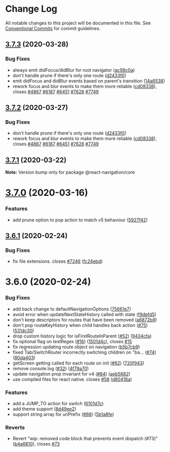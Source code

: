 # Change Log

All notable changes to this project will be documented in this file.
See [Conventional Commits](https://conventionalcommits.org) for commit guidelines.

## [3.7.3](https://github.com/react-navigation/react-navigation-core/compare/@react-navigation/core@3.7.1...@react-navigation/core@3.7.3) (2020-03-28)


### Bug Fixes

* always emit didFocus/didBlur for root navigator ([ac98c0a](https://github.com/react-navigation/react-navigation-core/commit/ac98c0a668fe21200d0c6f62ae3043f92cc5aa7e))
* don't handle prune if there's only one route ([d2433f0](https://github.com/react-navigation/react-navigation-core/commit/d2433f0ab8f9791df8169de4ddfdeed9bc699e3e))
* emit didFocus and didBlur events based on parent's transition ([14a6538](https://github.com/react-navigation/react-navigation-core/commit/14a6538cc8e12c50d5d10722d75c9395a0a281ec))
* rework focus and blur events to make them more reliable ([cd08338](https://github.com/react-navigation/react-navigation-core/commit/cd083381866506a192f1ec842ac169f2b4277ca5)), closes [#4867](https://github.com/react-navigation/react-navigation-core/issues/4867) [#6187](https://github.com/react-navigation/react-navigation-core/issues/6187) [#6451](https://github.com/react-navigation/react-navigation-core/issues/6451) [#7628](https://github.com/react-navigation/react-navigation-core/issues/7628) [#7749](https://github.com/react-navigation/react-navigation-core/issues/7749)





## [3.7.2](https://github.com/react-navigation/react-navigation-core/compare/@react-navigation/core@3.7.1...@react-navigation/core@3.7.2) (2020-03-27)


### Bug Fixes

* don't handle prune if there's only one route ([d2433f0](https://github.com/react-navigation/react-navigation-core/commit/d2433f0ab8f9791df8169de4ddfdeed9bc699e3e))
* rework focus and blur events to make them more reliable ([cd08338](https://github.com/react-navigation/react-navigation-core/commit/cd083381866506a192f1ec842ac169f2b4277ca5)), closes [#4867](https://github.com/react-navigation/react-navigation-core/issues/4867) [#6187](https://github.com/react-navigation/react-navigation-core/issues/6187) [#6451](https://github.com/react-navigation/react-navigation-core/issues/6451) [#7628](https://github.com/react-navigation/react-navigation-core/issues/7628) [#7749](https://github.com/react-navigation/react-navigation-core/issues/7749)





## [3.7.1](https://github.com/react-navigation/react-navigation-core/compare/@react-navigation/core@3.7.0...@react-navigation/core@3.7.1) (2020-03-22)

**Note:** Version bump only for package @react-navigation/core





# [3.7.0](https://github.com/react-navigation/react-navigation-core/compare/@react-navigation/core@3.6.1...@react-navigation/core@3.7.0) (2020-03-16)


### Features

* add prune option to pop action to match v5 behaviour ([5927f42](https://github.com/react-navigation/react-navigation-core/commit/5927f4287f5e1ab106537865523daa1c03b14b47))





## [3.6.1](https://github.com/react-navigation/react-navigation-core/compare/@react-navigation/core@3.6.0...@react-navigation/core@3.6.1) (2020-02-24)


### Bug Fixes

* fix file extensions. closes [#7246](https://github.com/react-navigation/react-navigation-core/issues/7246) ([fc24ebd](https://github.com/react-navigation/react-navigation-core/commit/fc24ebd16c1010be4caaf3ead705909f283532f4))





# 3.6.0 (2020-02-24)


### Bug Fixes

* add back change to defaultNavigationOptions ([75661e7](https://github.com/react-navigation/react-navigation-core/commit/75661e761595aa01c61820784bc40324c60344ed))
* avoid error when updateNextStateHistory called with state ([f9defd5](https://github.com/react-navigation/react-navigation-core/commit/f9defd5afb171870aa015fd9c40e91adfa8ffe3b))
* don't keep descriptors for routes that have been removed ([a6872b9](https://github.com/react-navigation/react-navigation-core/commit/a6872b900af3687ab7775e639cc06eb38d65ebbb))
* don't pop routeKeyHistory when child handles back action ([#75](https://github.com/react-navigation/react-navigation-core/issues/75)) ([531dc30](https://github.com/react-navigation/react-navigation-core/commit/531dc30530d133fe37086e9ef8804da8cf1db0ae))
* drop custom history logic for isFirstRouteInParent ([#52](https://github.com/react-navigation/react-navigation-core/issues/52)) ([9434cfa](https://github.com/react-navigation/react-navigation-core/commit/9434cfa41835e7f709b505e846ee46cab7330a84))
* fix optional flag on testRegex ([#16](https://github.com/react-navigation/react-navigation-core/issues/16)) ([1501d4c](https://github.com/react-navigation/react-navigation-core/commit/1501d4cd85d04ac6187a58cc39a9aee8c97ce1ab)), closes [#15](https://github.com/react-navigation/react-navigation-core/issues/15)
* fix regression updating route object on navigation ([b5b7cb9](https://github.com/react-navigation/react-navigation-core/commit/b5b7cb91b2619faa64cb4955b5785e55fcb23af0))
* fixed Tab/SwitchRouter incorrectly switching children on "ba… ([#74](https://github.com/react-navigation/react-navigation-core/issues/74)) ([80da403](https://github.com/react-navigation/react-navigation-core/commit/80da403c61ec83deb306ce8482b8e74610a8c77f))
* getScreen getting called for each route on init ([#62](https://github.com/react-navigation/react-navigation-core/issues/62)) ([720f943](https://github.com/react-navigation/react-navigation-core/commit/720f943fcf04f841897f16bea680ec9f427a35e1))
* remove console.log ([#32](https://github.com/react-navigation/react-navigation-core/issues/32)) ([4f79a70](https://github.com/react-navigation/react-navigation-core/commit/4f79a705e585c15eec4fa39dc664e6333bb2ca19))
* update navigation prop invariant for v4 ([#84](https://github.com/react-navigation/react-navigation-core/issues/84)) ([aeb5682](https://github.com/react-navigation/react-navigation-core/commit/aeb5682693798d1eeee12e372e4a33177099c06e))
* use compiled files for react native. closes [#58](https://github.com/react-navigation/react-navigation-core/issues/58) ([d80418a](https://github.com/react-navigation/react-navigation-core/commit/d80418a2ec7532b4d3f000c3e67a96f7d8c27282))


### Features

* add a JUMP_TO action for switch ([6101d7c](https://github.com/react-navigation/react-navigation-core/commit/6101d7c1810366555a077a59f8bd375ff7dd7134))
* add theme support ([8d49ee2](https://github.com/react-navigation/react-navigation-core/commit/8d49ee27717ad8c7fb56c14fa0acbad2ae16e981))
* support string array for uriPrefix ([#66](https://github.com/react-navigation/react-navigation-core/issues/66)) ([5b1a8fe](https://github.com/react-navigation/react-navigation-core/commit/5b1a8fed6056a2487311820b325af5f0c9bdadb1))


### Reverts

* Revert "wip: removed code block that prevents event dispatch (#73)" ([b4a6810](https://github.com/react-navigation/react-navigation-core/commit/b4a6810235e302bcf05b62a0f01c30b29d06d96e)), closes [#73](https://github.com/react-navigation/react-navigation-core/issues/73)
